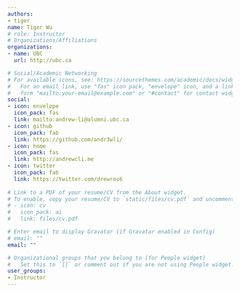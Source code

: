 ```yaml
---
authors:
- tiger
name: Tiger Wu
# role: Instructor
# Organizations/Affiliations
organizations:
- name: UBC
  url: http://ubc.ca

# Social/Academic Networking
# For available icons, see: https://sourcethemes.com/academic/docs/widgets/#icons
#   For an email link, use "fas" icon pack, "envelope" icon, and a link in the
#   form "mailto:your-email@example.com" or "#contact" for contact widget.
social:
- icon: envelope
  icon_pack: fas
  link: mailto:andrew-li@alumni.ubc.ca
- icon: github
  icon_pack: fab
  link: https://github.com/andr3wli/
- icon: home
  icon_pack: fas
  link: http://andrewcli.me
- icon: twitter
  icon_pack: fab
  link: https://twitter.com/drewroc6
  
# Link to a PDF of your resume/CV from the About widget.
# To enable, copy your resume/CV to `static/files/cv.pdf` and uncomment the lines below.  
# - icon: cv
#   icon_pack: ai
#   link: files/cv.pdf

# Enter email to display Gravatar (if Gravatar enabled in Config)
# email: ""
email: ""

# Organizational groups that you belong to (for People widget)
#   Set this to `[]` or comment out if you are not using People widget.  
user_groups:
- Instructor
---
```


